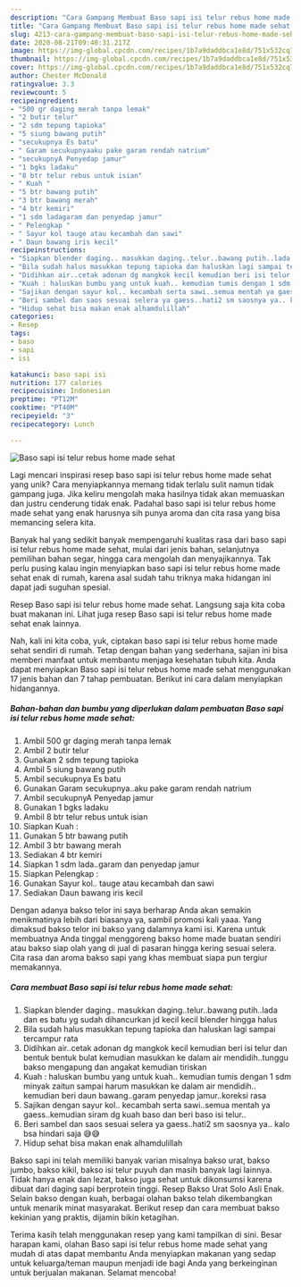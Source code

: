 ```yaml
---
description: "Cara Gampang Membuat Baso sapi isi telur rebus home made sehat Anti Gagal"
title: "Cara Gampang Membuat Baso sapi isi telur rebus home made sehat Anti Gagal"
slug: 4213-cara-gampang-membuat-baso-sapi-isi-telur-rebus-home-made-sehat-anti-gagal
date: 2020-08-21T09:40:31.217Z
image: https://img-global.cpcdn.com/recipes/1b7a9daddbca1e8d/751x532cq70/baso-sapi-isi-telur-rebus-home-made-sehat-foto-resep-utama.jpg
thumbnail: https://img-global.cpcdn.com/recipes/1b7a9daddbca1e8d/751x532cq70/baso-sapi-isi-telur-rebus-home-made-sehat-foto-resep-utama.jpg
cover: https://img-global.cpcdn.com/recipes/1b7a9daddbca1e8d/751x532cq70/baso-sapi-isi-telur-rebus-home-made-sehat-foto-resep-utama.jpg
author: Chester McDonald
ratingvalue: 3.3
reviewcount: 5
recipeingredient:
- "500 gr daging merah tanpa lemak"
- "2 butir telur"
- "2 sdm tepung tapioka"
- "5 siung bawang putih"
- "secukupnya Es batu"
- " Garam secukupnyaaku pake garam rendah natrium"
- "secukupnyA Penyedap jamur"
- "1 bgks ladaku"
- "8 btr telur rebus untuk isian"
- " Kuah "
- "5 btr bawang putih"
- "3 btr bawang merah"
- "4 btr kemiri"
- "1 sdm ladagaram dan penyedap jamur"
- " Pelengkap "
- " Sayur kol tauge atau kecambah dan sawi"
- " Daun bawang iris kecil"
recipeinstructions:
- "Siapkan blender daging.. masukkan daging..telur..bawang putih..lada dan es batu yg sudah dihancurkan jd kecil kecil blender hingga halus"
- "Bila sudah halus masukkan tepung tapioka dan haluskan lagi sampai tercampur rata"
- "Didihkan air..cetak adonan dg mangkok kecil kemudian beri isi telur dan bentuk bentuk bulat kemudian masukkan ke dalam air mendidih..tunggu bakso mengapung dan angakat kemudian tiriskan"
- "Kuah : haluskan bumbu yang untuk kuah.. kemudian tumis dengan 1 sdm minyak zaitun sampai harum masukkan ke dalam air mendidih.. kemudian beri daun bawang..garam penyedap jamur..koreksi rasa"
- "Sajikan dengan sayur kol.. kecambah serta sawi..semua mentah ya gaess..kemudian siram dg kuah baso dan beri baso isi telur.."
- "Beri sambel dan saos sesuai selera ya gaess..hati2 sm saosnya ya.. kalo bsa hindari saja 😅😅"
- "Hidup sehat bisa makan enak alhamdulillah"
categories:
- Resep
tags:
- baso
- sapi
- isi

katakunci: baso sapi isi 
nutrition: 177 calories
recipecuisine: Indonesian
preptime: "PT12M"
cooktime: "PT40M"
recipeyield: "3"
recipecategory: Lunch

---
```



![Baso sapi isi telur rebus home made sehat](https://img-global.cpcdn.com/recipes/1b7a9daddbca1e8d/751x532cq70/baso-sapi-isi-telur-rebus-home-made-sehat-foto-resep-utama.jpg)

Lagi mencari inspirasi resep baso sapi isi telur rebus home made sehat yang unik? Cara menyiapkannya memang tidak terlalu sulit namun tidak gampang juga. Jika keliru mengolah maka hasilnya tidak akan memuaskan dan justru cenderung tidak enak. Padahal baso sapi isi telur rebus home made sehat yang enak harusnya sih punya aroma dan cita rasa yang bisa memancing selera kita.

Banyak hal yang sedikit banyak mempengaruhi kualitas rasa dari baso sapi isi telur rebus home made sehat, mulai dari jenis bahan, selanjutnya pemilihan bahan segar, hingga cara mengolah dan menyajikannya. Tak perlu pusing kalau ingin menyiapkan baso sapi isi telur rebus home made sehat enak di rumah, karena asal sudah tahu triknya maka hidangan ini dapat jadi suguhan spesial.

Resep Baso sapi isi telur rebus home made sehat. Langsung saja kita coba buat makanan ini. Lihat juga resep Baso sapi isi telur rebus home made sehat enak lainnya.


Nah, kali ini kita coba, yuk, ciptakan baso sapi isi telur rebus home made sehat sendiri di rumah. Tetap dengan bahan yang sederhana, sajian ini bisa memberi manfaat untuk membantu menjaga kesehatan tubuh kita. Anda dapat menyiapkan Baso sapi isi telur rebus home made sehat menggunakan 17 jenis bahan dan 7 tahap pembuatan. Berikut ini cara dalam menyiapkan hidangannya.

<!--inarticleads1-->

##### Bahan-bahan dan bumbu yang diperlukan dalam pembuatan Baso sapi isi telur rebus home made sehat:

1. Ambil 500 gr daging merah tanpa lemak
1. Ambil 2 butir telur
1. Gunakan 2 sdm tepung tapioka
1. Ambil 5 siung bawang putih
1. Ambil secukupnya Es batu
1. Gunakan  Garam secukupnya..aku pake garam rendah natrium
1. Ambil secukupnyA Penyedap jamur
1. Gunakan 1 bgks ladaku
1. Ambil 8 btr telur rebus untuk isian
1. Siapkan  Kuah :
1. Gunakan 5 btr bawang putih
1. Ambil 3 btr bawang merah
1. Sediakan 4 btr kemiri
1. Siapkan 1 sdm lada..garam dan penyedap jamur
1. Siapkan  Pelengkap :
1. Gunakan  Sayur kol.. tauge atau kecambah dan sawi
1. Sediakan  Daun bawang iris kecil


Dengan adanya bakso telor ini saya berharap Anda akan semakin menikmatinya lebih dari biasanya ya, sambil promosi kali yaaa. Yang dimaksud bakso telor ini bakso yang dalamnya kami isi. Karena untuk membuatnya Anda tinggal menggoreng bakso home made buatan sendiri atau bakso siap olah yang di jual di pasaran hingga kering sesuai selera. Cita rasa dan aroma bakso sapi yang khas membuat siapa pun tergiur memakannya. 

<!--inarticleads2-->

##### Cara membuat Baso sapi isi telur rebus home made sehat:

1. Siapkan blender daging.. masukkan daging..telur..bawang putih..lada dan es batu yg sudah dihancurkan jd kecil kecil blender hingga halus
1. Bila sudah halus masukkan tepung tapioka dan haluskan lagi sampai tercampur rata
1. Didihkan air..cetak adonan dg mangkok kecil kemudian beri isi telur dan bentuk bentuk bulat kemudian masukkan ke dalam air mendidih..tunggu bakso mengapung dan angakat kemudian tiriskan
1. Kuah : haluskan bumbu yang untuk kuah.. kemudian tumis dengan 1 sdm minyak zaitun sampai harum masukkan ke dalam air mendidih.. kemudian beri daun bawang..garam penyedap jamur..koreksi rasa
1. Sajikan dengan sayur kol.. kecambah serta sawi..semua mentah ya gaess..kemudian siram dg kuah baso dan beri baso isi telur..
1. Beri sambel dan saos sesuai selera ya gaess..hati2 sm saosnya ya.. kalo bsa hindari saja 😅😅
1. Hidup sehat bisa makan enak alhamdulillah


Bakso sapi ini telah memiliki banyak varian misalnya bakso urat, bakso jumbo, bakso kikil, bakso isi telur puyuh dan masih banyak lagi lainnya. Tidak hanya enak dan lezat, bakso juga sehat untuk dikonsumsi karena dibuat dari daging sapi berprotein tinggi. Resep Bakso Urat Solo Asli Enak. Selain bakso dengan kuah, berbagai olahan bakso telah dikembangkan untuk menarik minat masyarakat. Berikut resep dan cara membuat bakso kekinian yang praktis, dijamin bikin ketagihan. 

Terima kasih telah menggunakan resep yang kami tampilkan di sini. Besar harapan kami, olahan Baso sapi isi telur rebus home made sehat yang mudah di atas dapat membantu Anda menyiapkan makanan yang sedap untuk keluarga/teman maupun menjadi ide bagi Anda yang berkeinginan untuk berjualan makanan. Selamat mencoba!
